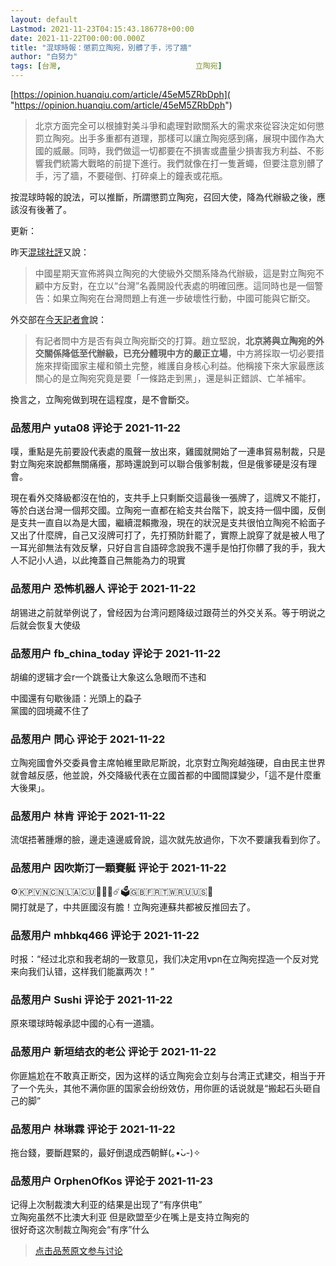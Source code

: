 ```yaml
---
layout: default
Lastmod: 2021-11-23T04:15:43.186778+00:00
date: 2021-11-22T00:00:00.000Z
title: "混球時報：懲罰立陶宛，別髒了手，污了牆"
author: "白努力"
tags: [台灣,								立陶宛]
---
```


[https://opinion.huanqiu.com/article/45eM5ZRbDph]( "https://opinion.huanqiu.com/article/45eM5ZRbDph")  
  

> 北京方面完全可以根據對美斗爭和處理對歐關系大的需求來從容決定如何懲罰立陶宛。出手多重都有道理，那樣可以讓立陶宛感到痛，展現中國作為大國的威嚴。同時，我們做這一切都要在不損害或盡量少損害我方利益、不影響我們統籌大戰略的前提下進行。我們就像在打一隻蒼蠅，但要注意別髒了手，污了牆，不要碰倒、打碎桌上的鐘表或花瓶。

  
  
按混球時報的說法，可以推斷，所謂懲罰立陶宛，召回大使，降為代辦級之後，應該沒有後著了。  
  
更新：  
  
昨天[混球社評]( "https://opinion.huanqiu.com/article/45g2nYD3rJy")又說：  

> 中國星期天宣佈將與立陶宛的大使級外交關系降為代辦級，這是對立陶宛不顧中方反對，在立以“台灣”名義開設代表處的明確回應。這同時也是一個警告：如果立陶宛在台灣問題上有進一步破壞性行動，中國可能與它斷交。

  
  
外交部在[今天記者會]( "https://www.hk01.com/%E5%8D%B3%E6%99%82%E5%9C%8B%E9%9A%9B/703704/%E4%B8%AD%E5%9C%8B%E5%A4%96%E4%BA%A4%E9%83%A8-%E7%AB%8B%E9%99%B6%E5%AE%9B%E8%B5%B0%E5%88%B0%E4%BB%8A%E5%A4%A9%E9%80%99%E4%B8%80%E6%AD%A5%E6%98%AF%E8%A2%AB%E6%9F%90%E4%BA%9B%E5%A4%A7%E5%9C%8B%E7%AD%96%E5%8B%95")說：  

> 有記者問中方是否有與立陶宛斷交的打算。趙立堅說，**北京將與立陶宛的外交關係降低至代辦級，已充分體現中方的嚴正立場**，中方將採取一切必要措施來捍衛國家主權和領土完整，維護自身核心利益。他稱接下來大家最應該關心的是立陶宛究竟是要「一條路走到黑」，還是糾正錯誤、亡羊補牢。

  
  
換言之，立陶宛做到現在這程度，是不會斷交。

            
### 品葱用户 **yuta08** 评论于 2021-11-22
        
噗，重點是先前要設代表處的風聲一放出來，雞國就開始了一連串貿易制裁，只是對立陶宛來說都無關痛癢，那時還說到可以聯合俄爹制裁，但是俄爹硬是沒有理會。  
  
現在看外交降級都沒在怕的，支共手上只剩斷交這最後一張牌了，這牌又不能打，等於白送台灣一個邦交國。立陶宛一直都在給支共台階下，說支持一個中國，反倒是支共一直自以為是大國，繼續混賴撒潑，現在的狀況是支共很怕立陶宛不給面子又出了什麼牌，自己又沒牌可打了，先打預防針罷了，實際上說穿了就是被人甩了一耳光卻無法有效反擊，只好自言自語碎念說我不還手是怕打你髒了我的手，我大人不記小人過，以此掩蓋自己無能為力的現實
        


            
### 品葱用户 **恐怖机器人** 评论于 2021-11-22
        
胡锡进之前就举例说了，曾经因为台湾问题降级过跟荷兰的外交关系。等于明说之后就会恢复大使级
        


            
### 品葱用户 **fb_china_today** 评论于 2021-11-22
        
胡编的逻辑才会r一个跳蚤让大象这么急眼而不违和  
  
中國還有句歇後語：光頭上的蝨子  
黨國的囧境藏不住了
        


            
### 品葱用户 **問心** 评论于 2021-11-22
        
立陶宛國會外交委員會主席帕維里歐尼斯說，北京對立陶宛越強硬，自由民主世界就會越反感，他並說，外交降級代表在立國首都的中國間諜變少，「這不是什麼重大後果」。
        


            
### 品葱用户 **林肯** 评论于 2021-11-22
        
流氓捂著腫爆的臉，邊走遠邊威脅說，這次就先放過你，下次不要讓我看到你了。
        


            
### 品葱用户 **因吹斯汀一顆賽艇** 评论于 2021-11-22
        
⚙️🇰🇵🇻🇳🇨🇳🇱🇦🇨🇺🌾🚀💥☄️🗳🇬🇧🇫🇷🇹🇼🇷🇺🇺🇸🗽  
開打就是了，中共匪國沒有膽！立陶宛連蘇共都被反推回去了。
        


            
### 品葱用户 **mhbkq466** 评论于 2021-11-22
        
时报：“经过北京和我老胡的一致意见，我们决定用vpn在立陶宛捏造一个反对党来向我们认错，这样我们能赢两次！”
        


            
### 品葱用户 **Sushi** 评论于 2021-11-22
        
原來環球時報承認中國的心有一道牆。
        


            
### 品葱用户 **新垣结衣的老公** 评论于 2021-11-22
        
你匪尴尬在不敢真正断交，因为这样的话立陶宛会立刻与台湾正式建交，相当于开了一个先头，其他不满你匪的国家会纷纷效仿，用你匪的话说就是“搬起石头砸自己的脚”
        


            
### 品葱用户 **林琳霖** 评论于 2021-11-22
        
拖台錢，要斷趕緊的，最好倒退成西朝鮮(｡•̀ᴗ-)✧
        


            
### 品葱用户 **OrphenOfKos** 评论于 2021-11-23
        
记得上次制裁澳大利亚的结果是出现了“有序供电”  
立陶宛虽然不比澳大利亚 但是欧盟至少在嘴上是支持立陶宛的  
很好奇这次制裁立陶宛会“有序”什么
        






> [点击品葱原文参与讨论](https://pincong.rocks/article/37044)

